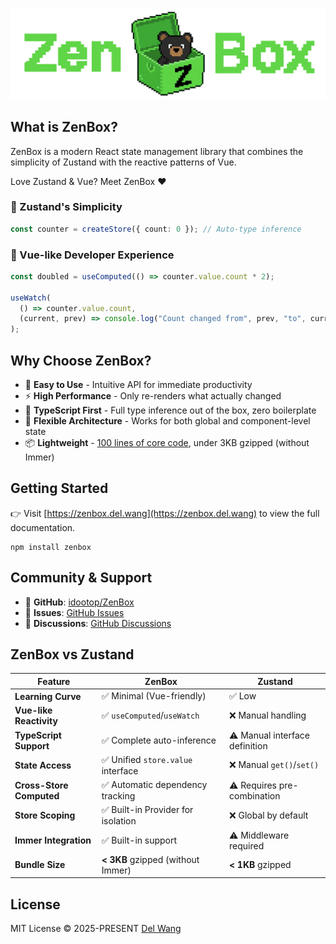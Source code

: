 ![ZenBox](/website/public/banners/top.png)

## What is ZenBox?

ZenBox is a modern React state management library that combines the simplicity of Zustand with the reactive patterns of Vue.

Love Zustand & Vue? Meet ZenBox ❤️

### 🐻 Zustand's Simplicity

```ts
const counter = createStore({ count: 0 }); // Auto-type inference
```

### 💚 Vue-like Developer Experience

```ts
const doubled = useComputed(() => counter.value.count * 2);

useWatch(
  () => counter.value.count,
  (current, prev) => console.log("Count changed from", prev, "to", current)
);
```

## Why Choose ZenBox?

- 🚀 **Easy to Use** - Intuitive API for immediate productivity
- ⚡ **High Performance** - Only re-renders what actually changed
- 💪 **TypeScript First** - Full type inference out of the box, zero boilerplate
- 🎯 **Flexible Architecture** - Works for both global and component-level state
- 📦 **Lightweight** - [100 lines of core code](https://zenbox.del.wang/en/blog/react-state-management-in-100-lines), under 3KB gzipped (without Immer)

## Getting Started

👉 Visit [https://zenbox.del.wang](https://zenbox.del.wang) to view the full documentation.

```shell
npm install zenbox
```

## Community & Support

- 🐙 **GitHub**: [idootop/ZenBox](https://github.com/idootop/ZenBox)
- 🐛 **Issues**: [GitHub Issues](https://github.com/idootop/ZenBox/issues)
- 💬 **Discussions**: [GitHub Discussions](https://github.com/idootop/ZenBox/discussions)

## ZenBox vs Zustand

| Feature                  | ZenBox                             | Zustand                        |
| ------------------------ | ---------------------------------- | ------------------------------ |
| **Learning Curve**       | ✅ Minimal (Vue-friendly)          | ✅ Low                         |
| **Vue-like Reactivity**  | ✅ `useComputed`/`useWatch`        | ❌ Manual handling             |
| **TypeScript Support**   | ✅ Complete auto-inference         | ⚠️ Manual interface definition |
| **State Access**         | ✅ Unified `store.value` interface | ❌ Manual `get()`/`set()`      |
| **Cross-Store Computed** | ✅ Automatic dependency tracking   | ⚠️ Requires pre-combination    |
| **Store Scoping**        | ✅ Built-in Provider for isolation | ❌ Global by default           |
| **Immer Integration**    | ✅ Built-in support                | ⚠️ Middleware required         |
| **Bundle Size**          | **< 3KB** gzipped (without Immer)  | **< 1KB** gzipped              |

## License

MIT License © 2025-PRESENT [Del Wang](https://del.wang)
